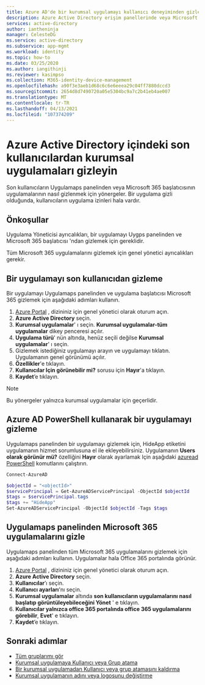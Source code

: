 ```yaml
---
title: Azure AD'de bir kurumsal uygulamayı kullanıcı deneyiminden gizleme
description: Azure Active Directory erişim panellerinde veya Microsoft 365 başlatanlardan bir kurumsal uygulamayı kullanıcının deneyiminden gizleme.
services: active-directory
author: iantheninja
manager: CelesteDG
ms.service: active-directory
ms.subservice: app-mgmt
ms.workload: identity
ms.topic: how-to
ms.date: 03/25/2020
ms.author: iangithinji
ms.reviewer: kasimpso
ms.collection: M365-identity-device-management
ms.openlocfilehash: a90f3e3aeb1d68c6c6e6eeea29c04ff7880dccd3
ms.sourcegitcommit: 2654d8d7490720a05e5304bc9a7c2b41eb4ae007
ms.translationtype: MT
ms.contentlocale: tr-TR
ms.lasthandoff: 04/13/2021
ms.locfileid: "107374209"
---
```

# <a name="hide-enterprise-applications-from-end-users-in-azure-active-directory"></a>Azure Active Directory içindeki son kullanıcılardan kurumsal uygulamaları gizleyin

Son kullanıcıların Uygulamaps panelinden veya Microsoft 365 başlatıcısının uygulamalarının nasıl gizlenmek için yönergeler. Bir uygulama gizli olduğunda, kullanıcıların uygulama izinleri hala vardır. 

## <a name="prerequisites"></a>Önkoşullar

Uygulama Yöneticisi ayrıcalıkları, bir uygulamayı Uygps panelinden ve Microsoft 365 başlatıcısı 'ndan gizlemek için gereklidir.

Tüm Microsoft 365 uygulamalarını gizlemek için genel yönetici ayrıcalıkları gerekir.


## <a name="hide-an-application-from-the-end-user"></a>Bir uygulamayı son kullanıcıdan gizleme
Bir uygulamayı Uygulamaps panelinden ve uygulama başlatıcısı Microsoft 365 gizlemek için aşağıdaki adımları kullanın.

1.  [Azure Portal](https://portal.azure.com) , dizininiz için genel yönetici olarak oturum açın.
2.  **Azure Active Directory** seçin.
3.  **Kurumsal uygulamalar**' ı seçin. **Kurumsal uygulamalar-tüm uygulamalar** dikey penceresi açılır.
4.  **Uygulama türü**' nün altında, henüz seçili değilse **Kurumsal uygulamalar**' ı seçin.
5.  Gizlemek istediğiniz uygulamayı arayın ve uygulamayı tıklatın.  Uygulamanın genel görünümü açılır.
6.  **Özellikler**'e tıklayın. 
7.  **Kullanıcılar Için görünebilir mi?** sorusu için **Hayır**'a tıklayın.
8.  **Kaydet**’e tıklayın.

> [!NOTE]
> Bu yönergeler yalnızca kurumsal uygulamalar için geçerlidir.

## <a name="use-azure-ad-powershell-to-hide-an-application"></a>Azure AD PowerShell kullanarak bir uygulamayı gizleme

Uygulamaps panelinden bir uygulamayı gizlemek için, HideApp etiketini uygulamanın hizmet sorumlusuna el ile ekleyebilirsiniz. Uygulamanın **Users olarak görünür mü?** özelliğini **Hayır** olarak ayarlamak Için aşağıdaki [azuread PowerShell](/powershell/module/azuread/#service_principals) komutlarını çalıştırın. 

```PowerShell
Connect-AzureAD

$objectId = "<objectId>"
$servicePrincipal = Get-AzureADServicePrincipal -ObjectId $objectId
$tags = $servicePrincipal.tags
$tags += "HideApp"
Set-AzureADServicePrincipal -ObjectId $objectId -Tags $tags
```

## <a name="hide-microsoft-365-applications-from-the-myapps-panel"></a>Uygulamaps panelinden Microsoft 365 uygulamalarını gizle

Uygulamaps panelinden tüm Microsoft 365 uygulamalarını gizlemek için aşağıdaki adımları kullanın. Uygulamalar hala Office 365 portalında görünür.

1.  [Azure Portal](https://portal.azure.com) , dizininiz için genel yönetici olarak oturum açın.
2.  **Azure Active Directory** seçin.
3.  **Kullanıcılar**’ı seçin.
4.  **Kullanıcı ayarları**'nı seçin.
5.  **Kurumsal uygulamalar** altında **son kullanıcıların uygulamalarını nasıl başlatıp görüntüleyebileceğini Yönet** ' e tıklayın.
6.  **Kullanıcılar yalnızca office 365 portalında office 365 uygulamalarını görebilir**, **Evet**' e tıklayın.
7.  **Kaydet**’e tıklayın.

## <a name="next-steps"></a>Sonraki adımlar
* [Tüm gruplarımı gör](../fundamentals/active-directory-groups-view-azure-portal.md)
* [Kurumsal uygulamaya Kullanıcı veya Grup atama](assign-user-or-group-access-portal.md)
* [Bir kurumsal uygulamadan Kullanıcı veya grup atamasını kaldırma](./assign-user-or-group-access-portal.md)
* [Kurumsal uygulamanın adını veya logosunu değiştirme](./add-application-portal-configure.md)
